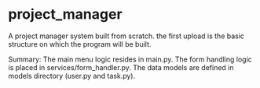 # project_manager

A project manager system built from scratch. the first upload is the basic structure on which the program will be built.

Summary:
The main menu logic resides in main.py.
The form handling logic is placed in services/form_handler.py.
The data models are defined in models directory (user.py and task.py).
